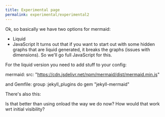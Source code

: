 ```yaml
---
title: Experimental page
permalink: experimental/experimental2
---
```


Ok, so basically we have two options for mermaid:
* Liquid
* JavaScript
It turns out that if you want to start out with some hidden graphs that are liquid generated, it breaks the graphs (issues with dimensions). So we'll go full JavaScript for this.

For the liquid version you need to add stuff to your config:

mermaid:
  src: "https://cdn.jsdelivr.net/npm/mermaid/dist/mermaid.min.js"

and Gemfile:
group :jekyll_plugins do
  gem "jekyll-mermaid"


There's also this:
<!--
<script>
  mermaid.initialize({ startOnLoad: true });
</script>
-->
Is that better than using onload the way we do now? How would that work wrt initial visibility?
